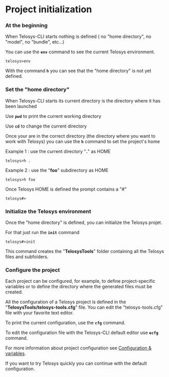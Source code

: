 # Project initialization

### At the beginning

When Telosys-CLI starts nothing is defined ( no "home directory", no "model", no "bundle", etc...)

You can use the **`env`** command to see the current Telosys environment.

```
telosys>env
```

With the command **`h`** you can see that the "home directory" is not yet defined.

### Set the "home directory"

When Telosys-CLI starts its current directory is the directory where it has been launched

Use **`pwd`** to print the current working directory

Use **`cd`** to change the current directory

Once your are in the correct directory (the directory where you want to work with Telosys) you can use the **`h`** command to set the project's home

Example 1 : use the current directory "**.**" as HOME

```
telosys>h .
```

Example 2 : use the "**foo**" subdirectory as HOME

```
telosys>h foo
```

Once Telosys HOME is defined the prompt contains a "#"

```
telosys#>
```



### Initialize the Telosys environment&#x20;

Once the "home directory" is defined, you can initialize the Telosys projet.

For that just run the **`init`** command

```
telosys#>init
```

This command creates the "**TelosysTools**" folder containing all the Telosys files and subfolders.



### Configure the project&#x20;

Each project can be configured, for example, to define project-specific variables or to define the directory where the generated files must be created.

All the configuration of a Telosys project is defined in the "**TelosysTools/telosys-tools.cfg**" file. You can edit the "telosys-tools.cfg" file with your favorite text editor.&#x20;

To print the current configuration, use the **`cfg`** command.

To edit the configuration file with the Telosys-CLI default editor use **`ecfg`** command.

For more information about project configuration see [Configuration & variables](../../project-configuration.md).

If you want to try Telosys quickly you can continue with the default configuration.



